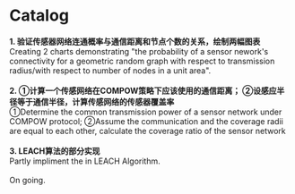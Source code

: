 # Catalog
**1. 验证传感器网络连通概率与通信距离和节点个数的关系，绘制两幅图表**<br>
Creating 2 charts demonstrating "the probability of a sensor nework's connectivity for a geometric random graph with respect to
transmission radius/with respect to number of nodes in a unit area".<br>
<br>
**2. ①计算一个传感网络在COMPOW策略下应该使用的通信距离； ②设感应半径等于通信半径，计算传感网络的传感器覆盖率**<br>
①Determine the common transmission power of a sensor network under COMPOW protocol; ②Assume the communication and the coverage radii are equal to each other, calculate the coverage ratio of the sensor network<br>
<br>
**3. LEACH算法的部分实现**<br>
Partly impliment the in LEACH Algorithm.<br>
<br>
On going.  
